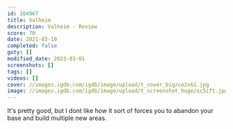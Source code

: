 ```yaml
---
id: 104967
title: Valheim
description: Valheim - Review
score: 70
date: 2021-03-10
completed: false
goty: []
modified_date: 2023-03-01
screenshots: []
tags: []
videos: []
cover: //images.igdb.com/igdb/image/upload/t_cover_big/co2x61.jpg
image: //images.igdb.com/igdb/image/upload/t_screenshot_huge/sc5ift.jpg
---
```

It's pretty good, but I dont like how it sort of forces you to abandon your base and build multiple new areas.